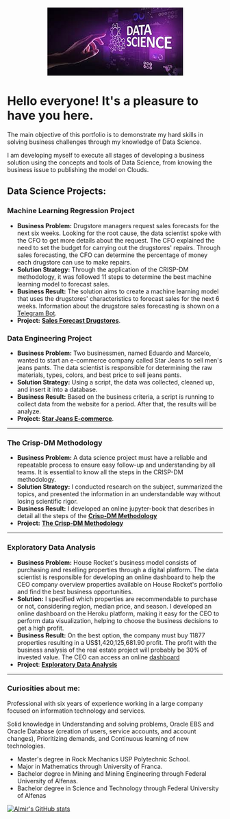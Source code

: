 <p align="center">
  <img src="datascience.jpeg" >
</p>

# Hello everyone! It's a pleasure to have you here.

The main objective of this portfolio is to demonstrate my hard skills in solving business challenges through my knowledge of Data Science. <br>

I am developing myself to execute all stages of developing a business solution using the concepts and tools of Data Science, from knowing the business issue to publishing the model on Clouds.

## Data Science Projects:

### Machine Learning Regression Project
* **Business Problem:** Drugstore managers request sales forecasts for the next six weeks. Looking for the root cause, the data scientist spoke with the CFO to get more details about the request. The CFO explained the need to set the budget for carrying out the drugstores' repairs. Through sales forecasting, the CFO can determine the percentage of money each drugstore can use to make repairs.<br>
* **Solution Strategy:** Through the application of the CRISP-DM methodology, it was followed 11 steps to determine the best machine learning model to forecast sales.
* **Business Result:** The solution aims to create a machine learning model that uses the drugstores' characteristics to forecast sales for the next 6 weeks. Information about the drugstore sales forecasting is shown on a [Telegram Bot](http://t.me/rossmann_app_bot).
* **Project:** [**Sales Forecast Drugstores**](https://github.com/almirgouvea/P003-Sales-Forecast-Drugstores).

### Data Engineering Project

* **Business Problem:** Two businessmen, named Eduardo and Marcelo, wanted to start an e-commerce company called Star Jeans to sell men's jeans pants. The data scientist is responsible for determining the raw materials, types, colors, and best price to sell jeans pants.
* **Solution Strategy:** Using a script, the data was collected, cleaned up, and insert it into a database.
* **Business Result:** Based on the business criteria, a script is running to collect data from the website for a period. After that, the results will be analyze.
* **Project:** [**Star Jeans E-commerce**](https://github.com/almirgouvea/P002-Data-Engineering-Project-E-commerce).

---
### The Crisp-DM Methodology

* **Business Problem:** A data science project must have a reliable and repeatable process to ensure easy follow-up and understanding by all teams. It is essential to know all the steps in the CRISP-DM methodology.
* **Solution Strategy:** I conducted research on the subject, summarized the topics, and presented the information in an understandable way without losing scientific rigor.
* **Business Result:** I developed an online jupyter-book that describes in detail all the steps of the [**Crisp-DM Methodology**](https://almirgouvea.github.io/The-Crisp-DM-Methodology)
* **Project:** [**The Crisp-DM Methodology**](https://github.com/almirgouvea/The-Crisp-DM-Methodology)

---
### Exploratory Data Analysis

* **Business Problem:** House Rocket's business model consists of purchasing and reselling properties through a digital platform. The data scientist is responsible for developing an online dashboard to help the CEO company overview properties available on House Rocket's portfolio and find the best business opportunities.
* **Solution:** I specified which properties are recommendable to purchase or not, considering region, median price, and season. I developed an online dashboard on the Heroku platform, making it easy for the CEO to perform data visualization, helping to choose the business decisions to get a high profit.
* **Business Result:** On the best option, the company must buy 11877 properties resulting in a US$1,420,125,681.90 profit. The profit with the business analysis of the real estate project will probably be 30% of invested value. The CEO can access an online [dashboard](https://p001-eda-real-estate.herokuapp.com/)
* **Project**: [**Exploratory Data Analysis**](https://github.com/almirgouvea/P001-Exploratory-Data-Analysis-House-Rocket)

---

### Curiosities about me:

Professional with six years of experience working in a large company focused on information technology and services.

Solid knowledge in Understanding and solving problems, Oracle EBS and Oracle Database (creation of users, service accounts, and account changes), Prioritizing demands, and Continuous learning of new technologies.

* Master's degree in Rock Mechanics USP Polytechnic School.
* Major in Mathematics through University of Franca.
* Bachelor degree in Mining and Mining Engineering through Federal University of Alfenas.
* Bachelor degree in Science and Technology through Federal University of Alfenas

[![Almir's GitHub stats](https://github-readme-stats.vercel.app/api?username=almirgouvea)](https://github.com/anuraghazra/github-readme-stats)
